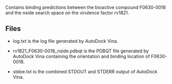 Contains binding predictions between the bioactive compound F0630-0018 and the nside search space on the virulence factor rv1821.

## Files

- log.txt is the log file generated by AutoDock Vina.

- rv1821_F0630-0018_nside.pdbqt is the PDBQT file generated by AutoDock Vina containing the orientation and binding location of F0630-0018.

- stdoe.txt is the combined STDOUT and STDERR output of AutoDock Vina.

